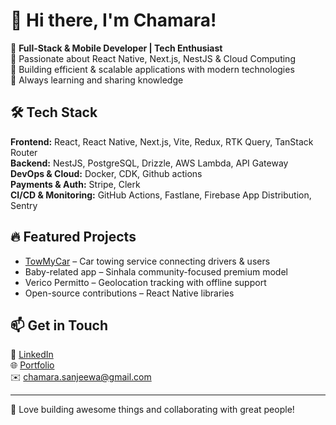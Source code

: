 # 👋 Hi there, I'm Chamara!

🚀 **Full-Stack & Mobile Developer | Tech Enthusiast**  
🔹 Passionate about React Native, Next.js, NestJS & Cloud Computing  
🔹 Building efficient & scalable applications with modern technologies  
🔹 Always learning and sharing knowledge

## 🛠 Tech Stack

**Frontend:** React, React Native, Next.js, Vite, Redux, RTK Query, TanStack Router  
**Backend:** NestJS, PostgreSQL, Drizzle, AWS Lambda, API Gateway  
**DevOps & Cloud:** Docker, CDK, Github actions  
**Payments & Auth:** Stripe, Clerk  
**CI/CD & Monitoring:** GitHub Actions, Fastlane, Firebase App Distribution, Sentry  

## 🔥 Featured Projects

- [TowMyCar](https://towmycar.uk) – Car towing service connecting drivers & users
- Baby-related app – Sinhala community-focused premium model
- Verico Permitto – Geolocation tracking with offline support
- Open-source contributions – React Native libraries

## 📫 Get in Touch

💼 [LinkedIn](https://www.linkedin.com/in/chamarasanjeewa)  
🌐 [Portfolio](https://chamara.sanjeewa.info)  
✉️ chamara.sanjeewa@gmail.com

---

💙 Love building awesome things and collaborating with great people!

